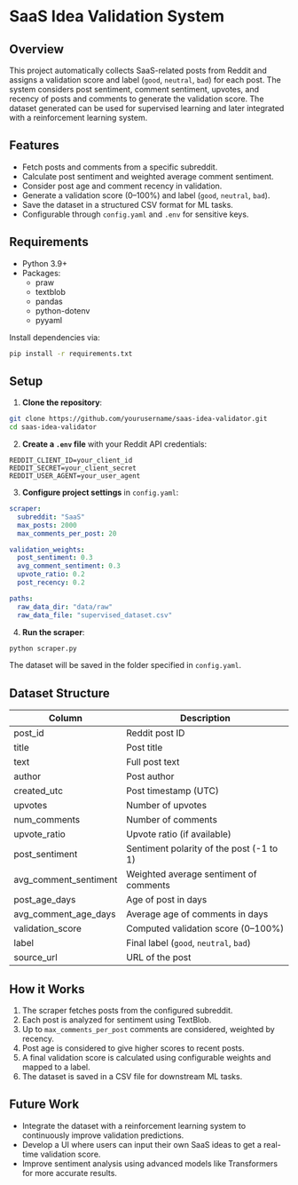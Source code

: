 # SaaS Idea Validation System

## Overview

This project automatically collects SaaS-related posts from Reddit and assigns a validation score and label (`good`, `neutral`, `bad`) for each post. The system considers post sentiment, comment sentiment, upvotes, and recency of posts and comments to generate the validation score. The dataset generated can be used for supervised learning and later integrated with a reinforcement learning system.

## Features

- Fetch posts and comments from a specific subreddit.
- Calculate post sentiment and weighted average comment sentiment.
- Consider post age and comment recency in validation.
- Generate a validation score (0–100%) and label (`good`, `neutral`, `bad`).
- Save the dataset in a structured CSV format for ML tasks.
- Configurable through `config.yaml` and `.env` for sensitive keys.

## Requirements

- Python 3.9+
- Packages:
  - praw
  - textblob
  - pandas
  - python-dotenv
  - pyyaml

Install dependencies via:

```bash
pip install -r requirements.txt
```

## Setup

1. **Clone the repository**:

```bash
git clone https://github.com/yourusername/saas-idea-validator.git
cd saas-idea-validator
```

2. **Create a `.env` file** with your Reddit API credentials:

```env
REDDIT_CLIENT_ID=your_client_id
REDDIT_SECRET=your_client_secret
REDDIT_USER_AGENT=your_user_agent
```

3. **Configure project settings** in `config.yaml`:

```yaml
scraper:
  subreddit: "SaaS"
  max_posts: 2000
  max_comments_per_post: 20

validation_weights:
  post_sentiment: 0.3
  avg_comment_sentiment: 0.3
  upvote_ratio: 0.2
  post_recency: 0.2

paths:
  raw_data_dir: "data/raw"
  raw_data_file: "supervised_dataset.csv"
```

4. **Run the scraper**:

```bash
python scraper.py
```

The dataset will be saved in the folder specified in `config.yaml`.

## Dataset Structure

| Column                  | Description |
|-------------------------|-------------|
| post_id                 | Reddit post ID |
| title                   | Post title |
| text                    | Full post text |
| author                  | Post author |
| created_utc             | Post timestamp (UTC) |
| upvotes                 | Number of upvotes |
| num_comments            | Number of comments |
| upvote_ratio            | Upvote ratio (if available) |
| post_sentiment          | Sentiment polarity of the post (-1 to 1) |
| avg_comment_sentiment   | Weighted average sentiment of comments |
| post_age_days           | Age of post in days |
| avg_comment_age_days    | Average age of comments in days |
| validation_score        | Computed validation score (0–100%) |
| label                   | Final label (`good`, `neutral`, `bad`) |
| source_url              | URL of the post |

## How it Works

1. The scraper fetches posts from the configured subreddit.
2. Each post is analyzed for sentiment using TextBlob.
3. Up to `max_comments_per_post` comments are considered, weighted by recency.
4. Post age is considered to give higher scores to recent posts.
5. A final validation score is calculated using configurable weights and mapped to a label.
6. The dataset is saved in a CSV file for downstream ML tasks.

## Future Work

- Integrate the dataset with a reinforcement learning system to continuously improve validation predictions.
- Develop a UI where users can input their own SaaS ideas to get a real-time validation score.
- Improve sentiment analysis using advanced models like Transformers for more accurate results.